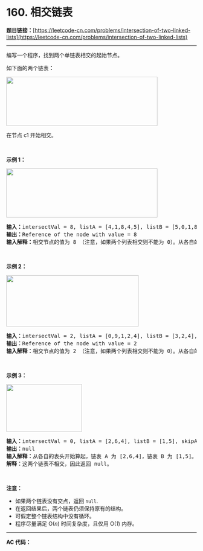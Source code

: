 # 160. 相交链表

**题目链接：**[https://leetcode-cn.com/problems/intersection-of-two-linked-lists](https://leetcode-cn.com/problems/intersection-of-two-linked-lists)

---

<div class="content__1Y2H">
 <div class="notranslate">
  <p>编写一个程序，找到两个单链表相交的起始节点。</p> 
  <p>如下面的两个链表<strong>：</strong></p> 
  <p><a href="https://assets.leetcode-cn.com/aliyun-lc-upload/uploads/2018/12/14/160_statement.png"><img style="height: 130px; width: 400px;" src="https://assets.leetcode-cn.com/aliyun-lc-upload/uploads/2018/12/14/160_statement.png" alt=""></a></p> 
  <p>在节点 c1 开始相交。</p> 
  <p>&nbsp;</p> 
  <p><strong>示例 1：</strong></p> 
  <p><a href="https://assets.leetcode.com/uploads/2018/12/13/160_example_1.png"><img style="height: 130px; width: 400px;" src="https://assets.leetcode-cn.com/aliyun-lc-upload/uploads/2018/12/14/160_example_1.png" alt=""></a></p> 
  <pre class="language-text"><strong>输入：</strong>intersectVal = 8, listA = [4,1,8,4,5], listB = [5,0,1,8,4,5], skipA = 2, skipB = 3
<strong>输出：</strong>Reference of the node with value = 8
<strong>输入解释：</strong>相交节点的值为 8 （注意，如果两个列表相交则不能为 0）。从各自的表头开始算起，链表 A 为 [4,1,8,4,5]，链表 B 为 [5,0,1,8,4,5]。在 A 中，相交节点前有 2 个节点；在 B 中，相交节点前有 3 个节点。
</pre> 
  <p>&nbsp;</p> 
  <p><strong>示例&nbsp;2：</strong></p> 
  <p><a href="https://assets.leetcode.com/uploads/2018/12/13/160_example_2.png"><img style="height: 136px; width: 350px;" src="https://assets.leetcode-cn.com/aliyun-lc-upload/uploads/2018/12/14/160_example_2.png" alt=""></a></p> 
  <pre class="language-text"><strong>输入：</strong>intersectVal&nbsp;= 2, listA = [0,9,1,2,4], listB = [3,2,4], skipA = 3, skipB = 1
<strong>输出：</strong>Reference of the node with value = 2
<strong>输入解释：</strong>相交节点的值为 2 （注意，如果两个列表相交则不能为 0）。从各自的表头开始算起，链表 A 为 [0,9,1,2,4]，链表 B 为 [3,2,4]。在 A 中，相交节点前有 3 个节点；在 B 中，相交节点前有 1 个节点。
</pre> 
  <p>&nbsp;</p> 
  <p><strong>示例&nbsp;3：</strong></p> 
  <p><a href="https://assets.leetcode.com/uploads/2018/12/13/160_example_3.png"><img style="height: 126px; width: 200px;" src="https://assets.leetcode-cn.com/aliyun-lc-upload/uploads/2018/12/14/160_example_3.png" alt=""></a></p> 
  <pre class="language-text"><strong>输入：</strong>intersectVal = 0, listA = [2,6,4], listB = [1,5], skipA = 3, skipB = 2
<strong>输出：</strong>null
<strong>输入解释：</strong>从各自的表头开始算起，链表 A 为 [2,6,4]，链表 B 为 [1,5]。由于这两个链表不相交，所以 intersectVal 必须为 0，而 skipA 和 skipB 可以是任意值。
<strong>解释：</strong>这两个链表不相交，因此返回 null。
</pre> 
  <p>&nbsp;</p> 
  <p><strong>注意：</strong></p> 
  <ul> 
   <li>如果两个链表没有交点，返回 <code>null</code>.</li> 
   <li>在返回结果后，两个链表仍须保持原有的结构。</li> 
   <li>可假定整个链表结构中没有循环。</li> 
   <li>程序尽量满足 O(<em>n</em>) 时间复杂度，且仅用 O(<em>1</em>) 内存。</li> 
  </ul> 
 </div>
</div>

---

**AC 代码：**

```java

```